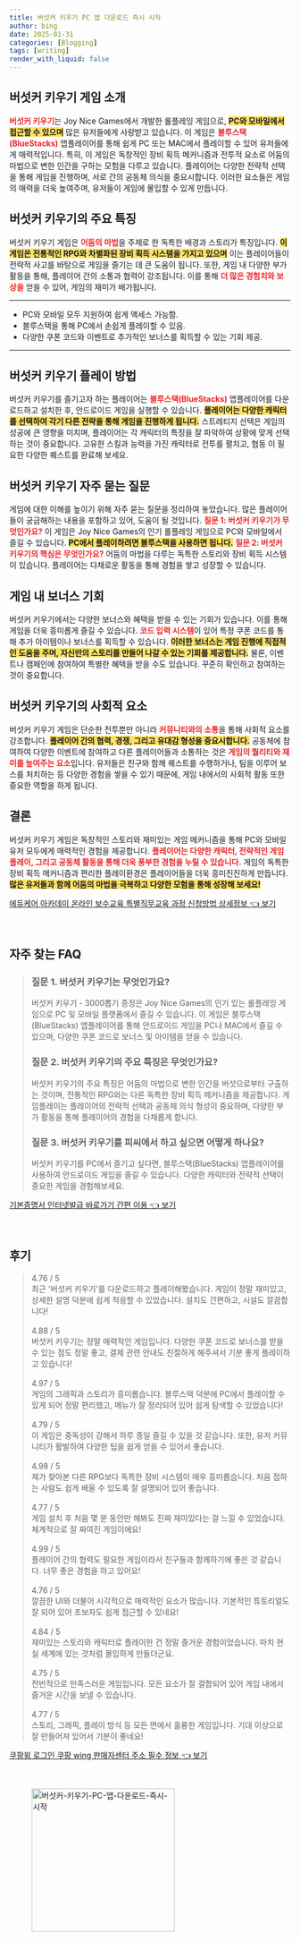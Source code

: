 ```yaml
---
title: 버섯커 키우기 PC 앱 다운로드 즉시 시작
author: bing
date: 2025-01-31
categories: [Blogging]
tags: [writing]
render_with_liquid: false
---
```



<h2 id='게임 소개'>버섯커 키우기 게임 소개</h2>

<p><b><span style="color: #ee2323;">버섯커 키우기</span></b>는 Joy Nice Games에서 개발한 롤플레잉 게임으로, <b><span style="background-color: #ffe066;">PC와 모바일에서 접근할 수 있으며</span></b> 많은 유저들에게 사랑받고 있습니다. 이 게임은 <b><span style="color: #ee2323;">블루스택(BlueStacks)</span></b> 앱플레이어를 통해 쉽게 PC 또는 MAC에서 플레이할 수 있어 유저들에게 매력적입니다. 특히, 이 게임은 독창적인 장비 획득 메커니즘과 전투적 요소로 어둠의 마법으로 변한 인간을 구하는 모험을 다루고 있습니다. 플레이어는 다양한 전략적 선택을 통해 게임을 진행하며, 서로 간의 공동체 의식을 중요시합니다. 이러한 요소들은 게임의 매력을 더욱 높여주며, 유저들이 게임에 몰입할 수 있게 만듭니다.</p>

<h2 id='게임의 주요 특징'>버섯커 키우기의 주요 특징</h2>

<p>버섯커 키우기 게임은 <b><span style="color: #ee2323;">어둠의 마법</span></b>을 주제로 한 독특한 배경과 스토리가 특징입니다. <b><span style="background-color: #ffe066;">이 게임은 전통적인 RPG와 차별화된 장비 획득 시스템을 가지고 있으며</span></b> 이는 플레이어들이 전략적 사고를 바탕으로 게임을 즐기는 데 큰 도움이 됩니다. 또한, 게임 내 다양한 부가 활동을 통해, 플레이어 간의 소통과 협력이 강조됩니다. 이를 통해 <b><span style="color: #ee2323;">더 많은 경험치와 보상을</span></b> 얻을 수 있어, 게임의 재미가 배가됩니다.</p>

<hr />

<ul>
    <li>PC와 모바일 모두 지원하여 쉽게 액세스 가능함.</li>
    <li>블루스택을 통해 PC에서 손쉽게 플레이할 수 있음.</li>
    <li>다양한 쿠폰 코드와 이벤트로 추가적인 보너스를 획득할 수 있는 기회 제공.</li>
</ul>

<hr />

<h2 id='플레이 방법'>버섯커 키우기 플레이 방법</h2>

<p>버섯커 키우기를 즐기고자 하는 플레이어는 <b><span style="color: #ee2323;">블루스택(BlueStacks)</span></b> 앱플레이어를 다운로드하고 설치한 후, 안드로이드 게임을 실행할 수 있습니다. <b><span style="background-color: #ffe066;">플레이어는 다양한 캐릭터를 선택하여 각기 다른 전략을 통해 게임을 진행하게 됩니다.</span></b> 스트레티지 선택은 게임의 성공에 큰 영향을 미치며, 플레이어는 각 캐릭터의 특징을 잘 파악하여 상황에 맞게 선택하는 것이 중요합니다. 고유한 스킬과 능력을 가진 캐릭터로 전투를 펼치고, 협동 이 필요한 다양한 퀘스트를 완료해 보세요.</p>

<h2 id='자주 묻는 질문'>버섯커 키우기 자주 묻는 질문</h2>

<p>게임에 대한 이해를 높이기 위해 자주 묻는 질문을 정리하여 놓았습니다. 많은 플레이어들이 궁금해하는 내용을 포함하고 있어, 도움이 될 것입니다. <b><span style="color: #ee2323;">질문 1: 버섯커 키우기가 무엇인가요?</span></b> 이 게임은 Joy Nice Games의 인기 롤플레잉 게임으로 PC와 모바일에서 즐길 수 있습니다. <b><span style="background-color: #ffe066;">PC에서 플레이하려면 블루스택을 사용하면 됩니다.</span></b> <b><span style="color: #ee2323;">질문 2: 버섯커 키우기의 핵심은 무엇인가요?</span></b> 어둠의 마법을 다루는 독특한 스토리와 장비 획득 시스템이 있습니다. 플레이어는 다채로운 활동을 통해 경험을 쌓고 성장할 수 있습니다.</p>

<h2 id='게임 내 보너스 기회'>게임 내 보너스 기회</h2>

<p>버섯커 키우기에서는 다양한 보너스와 혜택을 받을 수 있는 기회가 있습니다. 이를 통해 게임을 더욱 흥미롭게 즐길 수 있습니다. <b><span style="color: #ee2323;">코드 입력 시스템</span></b>이 있어 특정 쿠폰 코드를 통해 추가 아이템이나 보너스를 획득할 수 있습니다. <b><span style="background-color: #ffe066;">이러한 보너스는 게임 진행에 직접적인 도움을 주며, 자신만의 스토리를 만들어 나갈 수 있는 기회를 제공합니다.</span></b> 물론, 이벤트나 캠페인에 참여하여 특별한 혜택을 받을 수도 있습니다. 꾸준히 확인하고 참여하는 것이 중요합니다.</p>

<h2 id='게임의 사회적 요소'>버섯커 키우기의 사회적 요소</h2>

<p>버섯커 키우기 게임은 단순한 전투뿐만 아니라 <b><span style="color: #ee2323;">커뮤니티와의 소통</span></b>을 통해 사회적 요소를 강조합니다. <b><span style="background-color: #ffe066;">플레이어 간의 협력, 경쟁, 그리고 유대감 형성을 중요시합니다.</span></b> 공동체에 참여하여 다양한 이벤트에 참여하고 다른 플레이어들과 소통하는 것은 <b><span style="color: #ee2323;">게임의 퀄리티와 재미를 높여주는 요소</span></b>입니다. 유저들은 친구와 함께 퀘스트를 수행하거나, 팀을 이루어 보스를 처치하는 등 다양한 경험을 쌓을 수 있기 때문에, 게임 내에서의 사회적 활동 또한 중요한 역할을 하게 됩니다.</p>

<h2 id='결론'>결론</h2>

<p>버섯커 키우기 게임은 독창적인 스토리와 재미있는 게임 메커니즘을 통해 PC와 모바일 유저 모두에게 매력적인 경험을 제공합니다. <b><span style="color: #ee2323;">플레이어는 다양한 캐릭터, 전략적인 게임플레이, 그리고 공동체 활동을 통해 더욱 풍부한 경험을 누릴 수 있습니다.</span></b> 게임의 독특한 장비 획득 메커니즘과 편리한 플레이환경은 플레이어들을 더욱 흥미진진하게 만듭니다. <b><span style="background-color: #ffe066;">많은 유저들과 함께 어둠의 마법을 극복하고 다양한 모험을 통해 성장해 보세요!</span></b></p>


<p><a class="click-button" title="에듀케어 아카데미 온라인 보수교육 특별직무교육 과정 신청방법 상세정보" href="https://purplelist.github.io/posts/%EC%97%90%EB%93%80%EC%BC%80%EC%96%B4-%EC%95%84%EC%B9%B4%EB%8D%B0%EB%AF%B8-%EC%98%A8%EB%9D%BC%EC%9D%B8-%EB%B3%B4%EC%88%98%EA%B5%90%EC%9C%A1-%ED%8A%B9%EB%B3%84%EC%A7%81%EB%AC%B4%EA%B5%90%EC%9C%A1-%EA%B3%BC%EC%A0%95-%EC%8B%A0%EC%B2%AD%EB%B0%A9%EB%B2%95-%EC%83%81%EC%84%B8%EC%A0%95%EB%B3%B4/" rel="dofollow">에듀케어 아카데미 온라인 보수교육 특별직무교육 과정 신청방법 상세정보 👈 보기</a></p><br>
<h2 id='자주_찾는_FAQ'>자주 찾는 FAQ</h2>
<div itemscope="" itemtype="https://schema.org/FAQPage"> 
<blockquote> 
<div itemscope="" itemprop="mainEntity" itemtype="https://schema.org/Question"> 
<h3 itemprop="name">질문 1. 버섯커 키우기는 무엇인가요?</h3> 
<div itemscope="" itemprop="acceptedAnswer" itemtype="https://schema.org/Answer"> 
<span itemprop="text"> 
<p>버섯커 키우기 - 3000뽑기 증정은 Joy Nice Games의 인기 있는 롤플레잉 게임으로 PC 및 모바일 플랫폼에서 즐길 수 있습니다. 이 게임은 블루스택(BlueStacks) 앱플레이어를 통해 안드로이드 게임을 PC나 MAC에서 즐길 수 있으며, 다양한 쿠폰 코드로 보너스 및 아이템을 얻을 수 있습니다.</p> 
</span> </div> </div> 

<div itemscope="" itemprop="mainEntity" itemtype="https://schema.org/Question"> 
<h3 itemprop="name">질문 2. 버섯커 키우기의 주요 특징은 무엇인가요?</h3> 
<div itemscope="" itemprop="acceptedAnswer" itemtype="https://schema.org/Answer"> 
<span itemprop="text"> 
<p>버섯커 키우기의 주요 특징은 어둠의 마법으로 변한 인간을 버섯으로부터 구출하는 것이며, 전통적인 RPG와는 다른 독특한 장비 획득 메커니즘을 제공합니다. 게임플레이는 플레이어의 전략적 선택과 공동체 의식 형성이 중요하며, 다양한 부가 활동을 통해 플레이어의 경험을 다채롭게 합니다.</p> 
</span> </div> </div> 

<div itemscope="" itemprop="mainEntity" itemtype="https://schema.org/Question"> 
<h3 itemprop="name">질문 3. 버섯커 키우기를 피씨에서 하고 싶으면 어떻게 하나요?</h3> 
<div itemscope="" itemprop="acceptedAnswer" itemtype="https://schema.org/Answer"> 
<span itemprop="text"> 
<p>버섯커 키우기를 PC에서 즐기고 싶다면, 블루스택(BlueStacks) 앱플레이어를 사용하여 안드로이드 게임을 즐길 수 있습니다. 다양한 캐릭터와 전략적 선택이 중요한 게임을 경험해보세요.</p> 
</span> </div> </div> 

<p></blockquote> 
</div></p>
<p><a class="click-button" title="기본증명서 인터넷발급 바로가기 간편 이용" href="https://purplelist.github.io/posts/%EA%B8%B0%EB%B3%B8%EC%A6%9D%EB%AA%85%EC%84%9C-%EC%9D%B8%ED%84%B0%EB%84%B7%EB%B0%9C%EA%B8%89-%EB%B0%94%EB%A1%9C%EA%B0%80%EA%B8%B0-%EA%B0%84%ED%8E%B8-%EC%9D%B4%EC%9A%A9/" rel="dofollow">기본증명서 인터넷발급 바로가기 간편 이용 👈 보기</a></p><br>
<h2 id='후기'>후기</h2>
<div itemscope itemtype="https://schema.org/Product">
  <blockquote>
  <div itemprop="review" itemscope itemtype="https://schema.org/Review">
      <div itemprop="reviewRating" itemscope itemtype="https://schema.org/Rating"> <span itemprop="ratingValue">4.76</span> / <span itemprop="bestRating">5</span> </div>
      <span itemprop="reviewBody">최근 '버섯커 키우기'를 다운로드하고 플레이해봤습니다. 게임이 정말 재미있고, 상세한 설명 덕분에 쉽게 적응할 수 있었습니다. 설치도 간편하고, 시설도 깔끔합니다!</span>
  </div>
  <br>
  <div itemprop="review" itemscope itemtype="https://schema.org/Review">
      <div itemprop="reviewRating" itemscope itemtype="https://schema.org/Rating"> <span itemprop="ratingValue">4.88</span> / <span itemprop="bestRating">5</span> </div>
      <span itemprop="reviewBody">버섯커 키우기는 정말 매력적인 게임입니다. 다양한 쿠폰 코드로 보너스를 받을 수 있는 점도 정말 좋고, 결제 관련 안내도 친절하게 해주셔서 기분 좋게 플레이하고 있습니다!</span>
  </div>
  <br>
  <div itemprop="review" itemscope itemtype="https://schema.org/Review">
      <div itemprop="reviewRating" itemscope itemtype="https://schema.org/Rating"> <span itemprop="ratingValue">4.97</span> / <span itemprop="bestRating">5</span> </div>
      <span itemprop="reviewBody">게임의 그래픽과 스토리가 흥미롭습니다. 블루스택 덕분에 PC에서 플레이할 수 있게 되어 정말 편리했고, 메뉴가 잘 정리되어 있어 쉽게 탐색할 수 있었습니다!</span>
  </div>
  <br>
  <div itemprop="review" itemscope itemtype="https://schema.org/Review">
      <div itemprop="reviewRating" itemscope itemtype="https://schema.org/Rating"> <span itemprop="ratingValue">4.79</span> / <span itemprop="bestRating">5</span> </div>
      <span itemprop="reviewBody">이 게임은 중독성이 강해서 하루 종일 즐길 수 있을 것 같습니다. 또한, 유저 커뮤니티가 활발하여 다양한 팁을 쉽게 얻을 수 있어서 좋습니다.</span>
  </div>
  <br>
  <div itemprop="review" itemscope itemtype="https://schema.org/Review">
      <div itemprop="reviewRating" itemscope itemtype="https://schema.org/Rating"> <span itemprop="ratingValue">4.98</span> / <span itemprop="bestRating">5</span> </div>
      <span itemprop="reviewBody">제가 찾아본 다른 RPG보다 독특한 장비 시스템이 매우 흥미롭습니다. 처음 접하는 사람도 쉽게 배울 수 있도록 잘 설명되어 있어 좋습니다.</span>
  </div>
  <br>
  <div itemprop="review" itemscope itemtype="https://schema.org/Review">
      <div itemprop="reviewRating" itemscope itemtype="https://schema.org/Rating"> <span itemprop="ratingValue">4.77</span> / <span itemprop="bestRating">5</span> </div>
      <span itemprop="reviewBody">게임 설치 후 처음 몇 분 동안만 해봐도 진짜 재미있다는 걸 느낄 수 있었습니다. 체계적으로 잘 짜여진 게임이에요!</span>
  </div>
  <br>
  <div itemprop="review" itemscope itemtype="https://schema.org/Review">
      <div itemprop="reviewRating" itemscope itemtype="https://schema.org/Rating"> <span itemprop="ratingValue">4.99</span> / <span itemprop="bestRating">5</span> </div>
      <span itemprop="reviewBody">플레이어 간의 협력도 필요한 게임이라서 친구들과 함께하기에 좋은 것 같습니다. 너무 좋은 경험을 하고 있어요!</span>
  </div>
  <br>
  <div itemprop="review" itemscope itemtype="https://schema.org/Review">
      <div itemprop="reviewRating" itemscope itemtype="https://schema.org/Rating"> <span itemprop="ratingValue">4.76</span> / <span itemprop="bestRating">5</span> </div>
      <span itemprop="reviewBody">깔끔한 UI와 더불어 시각적으로 매력적인 요소가 많습니다. 기본적인 튜토리얼도 잘 되어 있어 초보자도 쉽게 접근할 수 있네요!</span>
  </div>
  <br>
  <div itemprop="review" itemscope itemtype="https://schema.org/Review">
      <div itemprop="reviewRating" itemscope itemtype="https://schema.org/Rating"> <span itemprop="ratingValue">4.84</span> / <span itemprop="bestRating">5</span> </div>
      <span itemprop="reviewBody">재미있는 스토리와 캐릭터로 플레이한 건 정말 즐거운 경험이었습니다. 마치 현실 세계에 있는 것처럼 몰입하게 만들더군요.</span>
  </div>
  <br>
  <div itemprop="review" itemscope itemtype="https://schema.org/Review">
      <div itemprop="reviewRating" itemscope itemtype="https://schema.org/Rating"> <span itemprop="ratingValue">4.75</span> / <span itemprop="bestRating">5</span> </div>
      <span itemprop="reviewBody">전반적으로 만족스러운 게임입니다. 모든 요소가 잘 결합되어 있어 게임 내에서 즐거운 시간을 보낼 수 있습니다.</span>
  </div>
  <br>
  <div itemprop="review" itemscope itemtype="https://schema.org/Review">
      <div itemprop="reviewRating" itemscope itemtype="https://schema.org/Rating"> <span itemprop="ratingValue">4.77</span> / <span itemprop="bestRating">5</span> </div>
      <span itemprop="reviewBody">스토리, 그래픽, 플레이 방식 등 모든 면에서 훌륭한 게임입니다. 기대 이상으로 잘 만들어져 있어서 기분이 좋네요!</span>
  </div>
  </blockquote>
</div>
<p><a class="click-button" title="쿠팡윙 로그인 쿠팡 wing 판매자센터 주소 필수 정보" href="https://purplelist.github.io/posts/%EC%BF%A0%ED%8C%A1%EC%9C%99-%EB%A1%9C%EA%B7%B8%EC%9D%B8-%EC%BF%A0%ED%8C%A1-wing-%ED%8C%90%EB%A7%A4%EC%9E%90%EC%84%BC%ED%84%B0-%EC%A3%BC%EC%86%8C-%ED%95%84%EC%88%98-%EC%A0%95%EB%B3%B4/" rel="dofollow">쿠팡윙 로그인 쿠팡 wing 판매자센터 주소 필수 정보 👈 보기</a></p><br>
<figure class="image"><img src="https://purplelist.github.io/assets/img/thumbnail/버섯커-키우기-PC-앱-다운로드-즉시-시작.webp" alt="버섯커-키우기-PC-앱-다운로드-즉시-시작" width="256" height="256"></figure>